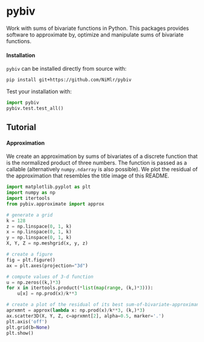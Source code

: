 <div style="bottom:50px; width: 35%; height: 35%; overflow: hidden"><img align="right" style="position: relative; bottom:500px; width: 35%; height: 35%" src="https://github.com/user-attachments/assets/7ca6ec08-77e4-4782-920b-d548f9455786"></div>

# pybiv
Work with sums of bivariate functions in Python.
This packages provides software to approximate by, optimize and manipulate sums of bivariate functions.

#### Installation

`pybiv` can be installed directly from source with:
```sh
pip install git+https://github.com/NiMlr/pybiv
```

Test your installation with:
```python
import pybiv
pybiv.test.test_all()
```

## Tutorial

#### Approximation

We create an approximation by sums of bivariates of a discrete function that is the normalized product of three numbers.
The function is passed as a callable (alternatively `numpy.ndarray` is also possible).
We plot the residual of the approximation that resembles the title image of this README.

```python
import matplotlib.pyplot as plt
import numpy as np
import itertools
from pybiv.approximate import approx

# generate a grid
k = 128
z = np.linspace(0, 1, k)
x = np.linspace(0, 1, k)
y = np.linspace(0, 1, k)
X, Y, Z = np.meshgrid(x, y, z)

# create a figure
fig = plt.figure()
ax = plt.axes(projection="3d")

# compute values of 3-d function
u = np.zeros((k,)*3)
for x in itertools.product(*list(map(range, (k,)*3))):
    u[x] = np.prod(x)/k**3

# create a plot of the residual of its best sum-of-bivariate-approximant
aprxmnt = approx(lambda x: np.prod(x)/k**3, (k,)*3)
ax.scatter3D(X, Y, Z, c=aprxmnt[2], alpha=0.5, marker='.')
plt.axis('off')
plt.grid(b=None)
plt.show()
```
